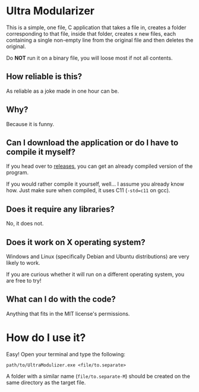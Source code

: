 # Ultra Modularizer
This is a simple, one file, C application that takes a file in, creates a folder corresponding to that file, inside that folder, creates x new files, each containing a single non-empty line from the original file and then deletes the original.

Do **NOT** run it on a binary file, you will loose most if not all contents.

## How reliable is this?
As reliable as a joke made in one hour can be.

## Why?
Because it is funny.

## Can I download the application or do I have to compile it myself?
If you head over to [releases](https://github.com/TheDreamer123/Ultra-Modularizer/releases/), you can get an already compiled version of the program.

If you would rather compile it yourself, well... I assume you already know how. Just make sure when compiled, it uses C11 (`-std=c11` on gcc).

## Does it require any libraries?
No, it does not.

## Does it work on X operating system?
Windows and Linux (specifically Debian and Ubuntu distributions) are very likely to work.

If you are curious whether it will run on a different operating system, you are free to try!

## What can I do with the code?
Anything that fits in the MIT license's permissions.

# How do I use it?
Easy! Open your terminal and type the following:

`path/to/UltraModulizer.exe <file/to.separate>`

A folder with a similar name (`file/to.separate-M`) should be created on the same directory as the target file.
